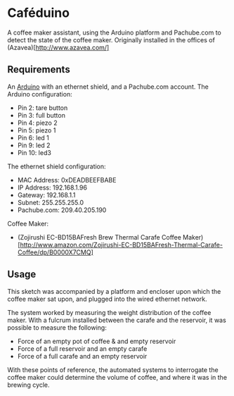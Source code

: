 # Caféduino

A coffee maker assistant, using the Arduino platform and Pachube.com to detect
the state of the coffee maker. Originally installed in the offices of (Azavea)[http://www.azavea.com/]

## Requirements

An [Arduino](http://www.arduino.cc/) with an ethernet shield, and a Pachube.com
account. The Arduino configuration:

 * Pin 2: tare button
 * Pin 3: full button
 * Pin 4: piezo 2
 * Pin 5: piezo 1
 * Pin 6: led 1
 * Pin 9: led 2
 * Pin 10: led3

The ethernet shield configuration:

 * MAC Address: 0xDEADBEEFBABE
 * IP Address: 192.168.1.96
 * Gateway: 192.168.1.1
 * Subnet: 255.255.255.0
 * Pachube.com: 209.40.205.190
 
Coffee Maker:

 * (Zojirushi EC-BD15BAFresh Brew Thermal Carafe Coffee Maker)[http://www.amazon.com/Zojirushi-EC-BD15BAFresh-Thermal-Carafe-Coffee/dp/B0000X7CMQ]

## Usage

This sketch was accompanied by a platform and encloser upon which the coffee
maker sat upon, and plugged into the wired ethernet network.

The system worked by measuring the weight distribution of the coffee maker. With a fulcrum installed between the carafe and the reservoir, it was possible to measure the following:

 * Force of an empty pot of coffee & and empty reservoir
 * Force of a full reservoir and an empty carafe
 * Force of a full carafe and an empty reservoir
 
With these points of reference, the automated systems to interrogate the coffee maker could determine the volume of coffee, and where it was in the brewing cycle.